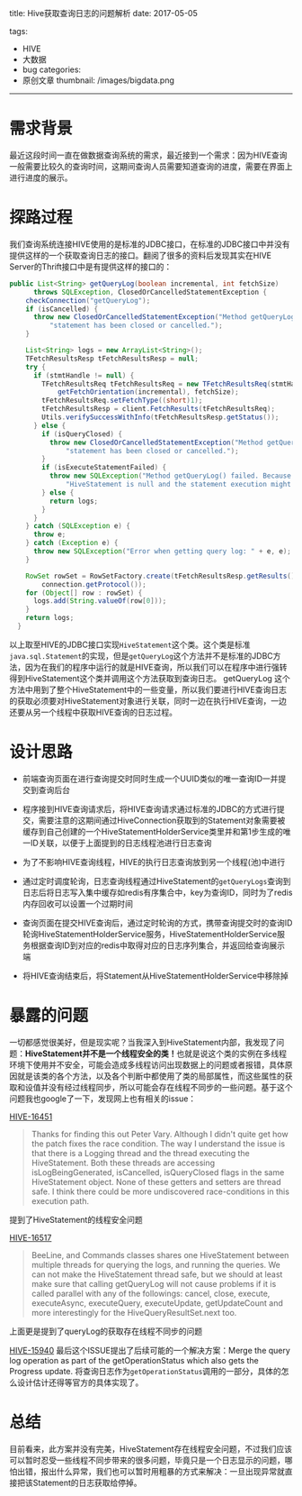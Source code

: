 title: Hive获取查询日志的问题解析
date: 2017-05-05

tags:
 - HIVE
 - 大数据
 - bug
categories:
 - 原创文章
thumbnail: /images/bigdata.png
---

# 需求背景

最近这段时间一直在做数据查询系统的需求，最近接到一个需求：因为HIVE查询一般需要比较久的查询时间，这期间查询人员需要知道查询的进度，需要在界面上进行进度的展示。

# 探路过程

我们查询系统连接HIVE使用的是标准的JDBC接口，在标准的JDBC接口中并没有提供这样的一个获取查询日志的接口。翻阅了很多的资料后发现其实在HIVE Server的Thrift接口中是有提供这样的接口的：

```java
public List<String> getQueryLog(boolean incremental, int fetchSize)
      throws SQLException, ClosedOrCancelledStatementException {
    checkConnection("getQueryLog");
    if (isCancelled) {
      throw new ClosedOrCancelledStatementException("Method getQueryLog() failed. The " +
          "statement has been closed or cancelled.");
    }

    List<String> logs = new ArrayList<String>();
    TFetchResultsResp tFetchResultsResp = null;
    try {
      if (stmtHandle != null) {
        TFetchResultsReq tFetchResultsReq = new TFetchResultsReq(stmtHandle,
            getFetchOrientation(incremental), fetchSize);
        tFetchResultsReq.setFetchType((short)1);
        tFetchResultsResp = client.FetchResults(tFetchResultsReq);
        Utils.verifySuccessWithInfo(tFetchResultsResp.getStatus());
      } else {
        if (isQueryClosed) {
          throw new ClosedOrCancelledStatementException("Method getQueryLog() failed. The " +
              "statement has been closed or cancelled.");
        }
        if (isExecuteStatementFailed) {
          throw new SQLException("Method getQueryLog() failed. Because the stmtHandle in " +
              "HiveStatement is null and the statement execution might fail.");
        } else {
          return logs;
        }
      }
    } catch (SQLException e) {
      throw e;
    } catch (Exception e) {
      throw new SQLException("Error when getting query log: " + e, e);
    }

    RowSet rowSet = RowSetFactory.create(tFetchResultsResp.getResults(),
        connection.getProtocol());
    for (Object[] row : rowSet) {
      logs.add(String.valueOf(row[0]));
    }
    return logs;
  }
```
以上取至HIVE的JDBC接口实现`HiveStatement`这个类。这个类是标准`java.sql.Statement`的实现，但是`getQueryLog`这个方法并不是标准的JDBC方法，因为在我们的程序中运行的就是HIVE查询，所以我们可以在程序中进行强转得到HiveStatement这个类并调用这个方法获取到查询日志。 getQueryLog 这个方法中用到了整个HiveStatement中的一些变量，所以我们要进行HIVE查询日志的获取必须要对HiveStatement对象进行关联，同时一边在执行HIVE查询，一边还要从另一个线程中获取HIVE查询的日志过程。

<!--more-->

# 设计思路

- 前端查询页面在进行查询提交时同时生成一个UUID类似的唯一查询ID一并提交到查询后台

- 程序接到HIVE查询请求后，将HIVE查询请求通过标准的JDBC的方式进行提交，需要注意的这期间通过HiveConnection获取到的Statement对象需要被缓存到自己创建的一个HiveStatementHolderService类里并和第1步生成的唯一ID关联，以便于上面提到的日志线程池进行日志查询

- 为了不影响HIVE查询线程，HIVE的执行日志查询放到另一个线程(池)中进行

- 通过定时调度轮询，日志查询线程通过HiveStatement的`getQueryLogs`查询到日志后将日志写入集中缓存如redis有序集合中，key为查询ID，同时为了redis内存回收可以设置一个过期时间

- 查询页面在提交HIVE查询后，通过定时轮询的方式，携带查询提交时的查询ID轮询HiveStatementHolderService服务，HiveStatementHolderService服务根据查询ID到对应的redis中取得对应的日志序列集合，并返回给查询展示端

- 将HIVE查询结束后，将Statement从HiveStatementHolderService中移除掉

# 暴露的问题

一切都感觉很美好，但是现实呢？当我深入到HiveStatement内部，我发现了问题：<b>HiveStatement并不是一个线程安全的类！</b>也就是说这个类的实例在多线程环境下使用并不安全，可能会造成多线程访问出现数据上的问题或者报错，具体原因就是该类的各个方法，以及各个判断中都使用了类的局部属性，而这些属性的获取和设值并没有经过线程同步，所以可能会存在线程不同步的一些问题。基于这个问题我也google了一下，发现网上也有相关的issue：

[HIVE-16451](https://issues.apache.org/jira/browse/HIVE-16451)
> Thanks for finding this out Peter Vary. Although I didn't quite get how the patch fixes the race condition. The way I understand the issue is that there is a Logging thread and the thread executing the HiveStatement. Both these threads are accessing isLogBeingGenerated, isCancelled, isQueryClosed flags in the same HiveStatement object. None of these getters and setters are thread safe. I think there could be more undiscovered race-conditions in this execution path.

提到了HiveStatement的线程安全问题

[HIVE-16517](https://issues.apache.org/jira/browse/HIVE-16517)
> BeeLine, and Commands classes shares one HiveStatement between multiple threads for querying the logs, and running the queries.
We can not make the HiveStatement thread safe, but we should at least make sure that calling getQueryLog will not cause problems if it is called parallel with any of the followings: cancel, close, execute, executeAsync, executeQuery, executeUpdate, getUpdateCount and more interestingly for the HiveQueryResultSet.next too.

上面更是提到了queryLog的获取存在线程不同步的问题

[HIVE-15940](https://issues.apache.org/jira/browse/HIVE-15940)
最后这个ISSUE提出了后续可能的一个解决方案：Merge the query log operation as part of the getOperationStatus which also gets the Progress update.
将查询日志作为`getOperationStatus`调用的一部分，具体的怎么设计估计还得等官方的具体实现了。

# 总结

目前看来，此方案并没有完美，HiveStatement存在线程安全问题，不过我们应该可以暂时忍受一些线程不同步带来的很多问题，毕竟只是一个日志显示的问题，哪怕出错，报出什么异常，我们也可以暂时用粗暴的方式来解决：一旦出现异常就直接把该Statement的日志获取给停掉。
